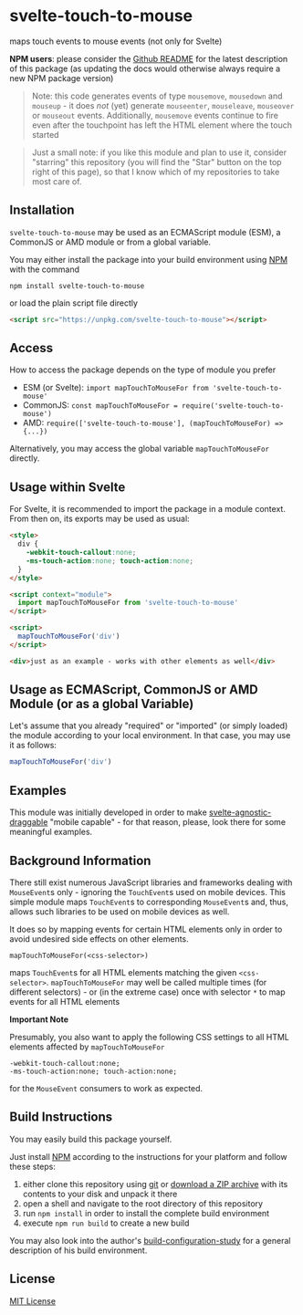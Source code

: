 # svelte-touch-to-mouse #

maps touch events to mouse events (not only for Svelte)

**NPM users**: please consider the [Github README](https://github.com/rozek/svelte-touch-to-mouse/blob/main/README.md) for the latest description of this package (as updating the docs would otherwise always require a new NPM package version)

> Note: this code generates events of type `mousemove`, `mousedown` and `mouseup` - it does _not_ (yet) generate `mouseenter`, `mouseleave`, `mouseover` or `mouseout` events. Additionally, `mousemove` events continue to fire even after the touchpoint has left the HTML element where the touch started

> Just a small note: if you like this module and plan to use it, consider "starring" this repository (you will find the "Star" button on the top right of this page), so that I know which of my repositories to take most care of.

## Installation ##

`svelte-touch-to-mouse` may be used as an ECMAScript module (ESM), a CommonJS or AMD module or from a global variable.

You may either install the package into your build environment using [NPM](https://docs.npmjs.com/) with the command

```
npm install svelte-touch-to-mouse
```

or load the plain script file directly

```html
<script src="https://unpkg.com/svelte-touch-to-mouse"></script>
```

## Access ##

How to access the package depends on the type of module you prefer

* ESM (or Svelte): `import mapTouchToMouseFor from 'svelte-touch-to-mouse'`
* CommonJS: `const mapTouchToMouseFor = require('svelte-touch-to-mouse')`
* AMD: `require(['svelte-touch-to-mouse'], (mapTouchToMouseFor) => {...})`

Alternatively, you may access the global variable `mapTouchToMouseFor` directly.

## Usage within Svelte ##

For Svelte, it is recommended to import the package in a module context. From then on, its exports may be used as usual:

```html
<style>
  div {
    -webkit-touch-callout:none;
    -ms-touch-action:none; touch-action:none;
  }
</style>

<script context="module">
  import mapTouchToMouseFor from 'svelte-touch-to-mouse'
</script>

<script>
  mapTouchToMouseFor('div')
</script>

<div>just as an example - works with other elements as well</div>
```

## Usage as ECMAScript, CommonJS or AMD Module (or as a global Variable) ##

Let's assume that you already "required" or "imported" (or simply loaded) the module according to your local environment. In that case, you may use it as follows:

```javascript
mapTouchToMouseFor('div')
```

## Examples ##

This module was initially developed in order to make [svelte-agnostic-draggable](https://github.com/rozek/svelte-agnostic-draggable) "mobile capable" - for that reason, please, look there for some meaningful examples.

## Background Information ##

There still exist numerous JavaScript libraries and frameworks dealing with `MouseEvent`s only - ignoring the `TouchEvent`s used on mobile devices. This simple module maps `TouchEvent`s to corresponding `MouseEvent`s and, thus, allows such libraries to be used on mobile devices as well.

It does so by mapping events for certain HTML elements only in order to avoid undesired side effects on other elements.

`mapTouchToMouseFor(<css-selector>)`

maps `TouchEvent`s for all HTML elements matching the given `<css-selector>`. `mapTouchToMouseFor` may well be called multiple times (for different selectors) - or (in the extreme case) once with selector `*` to map events for all HTML elements

**Important Note**

Presumably, you also want to apply the following CSS settings to all HTML elements affected by `mapTouchToMouseFor`

```
-webkit-touch-callout:none;
-ms-touch-action:none; touch-action:none;
```

for the `MouseEvent` consumers to work as expected.

## Build Instructions ##

You may easily build this package yourself.

Just install [NPM](https://docs.npmjs.com/) according to the instructions for your platform and follow these steps:

1. either clone this repository using [git](https://git-scm.com/) or [download a ZIP archive](https://github.com/rozek/svelte-touch-to-mouse/archive/refs/heads/main.zip) with its contents to your disk and unpack it there 
2. open a shell and navigate to the root directory of this repository
3. run `npm install` in order to install the complete build environment
4. execute `npm run build` to create a new build

You may also look into the author's [build-configuration-study](https://github.com/rozek/build-configuration-study) for a general description of his build environment.

## License ##

[MIT License](LICENSE.md)
